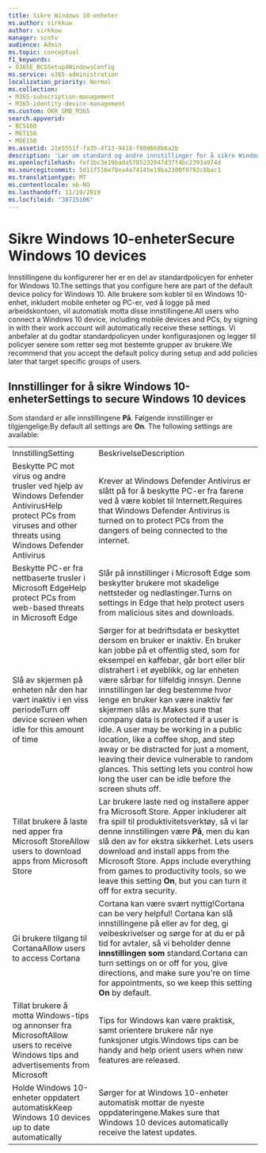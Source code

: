 ```yaml
---
title: Sikre Windows 10-enheter
ms.author: sirkkuw
author: sirkkuw
manager: scotv
audience: Admin
ms.topic: conceptual
f1_keywords:
- O365E_BCSSetup4WindowsConfig
ms.service: o365-administration
localization_priority: Normal
ms.collection:
- M365-subscription-management
- M365-identity-device-management
ms.custom: OKR_SMB_M365
search.appverid:
- BCS160
- MET150
- MOE150
ms.assetid: 21e5551f-fa35-4f13-9418-f80d668b6a2b
description: 'Lær om standard og andre innstillinger for å sikre Windows 10-enheter. '
ms.openlocfilehash: fef1bc3e19bada5785232047d37f4bc2393a974d
ms.sourcegitcommit: 5d11f516e78ea4a74145e19ba2300f0792c8bac1
ms.translationtype: MT
ms.contentlocale: nb-NO
ms.lasthandoff: 11/19/2019
ms.locfileid: "38715106"
---
```

# <a name="secure-windows-10-devices"></a><span data-ttu-id="c9044-103">Sikre Windows 10-enheter</span><span class="sxs-lookup"><span data-stu-id="c9044-103">Secure Windows 10 devices</span></span>

<span data-ttu-id="c9044-104">Innstillingene du konfigurerer her er en del av standardpolicyen for enheter for Windows 10.</span><span class="sxs-lookup"><span data-stu-id="c9044-104">The settings that you configure here are part of the default device policy for Windows 10.</span></span> <span data-ttu-id="c9044-105">Alle brukere som kobler til en Windows 10-enhet, inkludert mobile enheter og PC-er, ved å logge på med arbeidskontoen, vil automatisk motta disse innstillingene.</span><span class="sxs-lookup"><span data-stu-id="c9044-105">All users who connect a Windows 10 device, including mobile devices and PCs, by signing in with their work account will automatically receive these settings.</span></span> <span data-ttu-id="c9044-106">Vi anbefaler at du godtar standardpolicyen under konfigurasjonen og legger til policyer senere som retter seg mot bestemte grupper av brukere.</span><span class="sxs-lookup"><span data-stu-id="c9044-106">We recommend that you accept the default policy during setup and add policies later that target specific groups of users.</span></span>
  
## <a name="settings-to-secure-windows-10-devices"></a><span data-ttu-id="c9044-107">Innstillinger for å sikre Windows 10-enheter</span><span class="sxs-lookup"><span data-stu-id="c9044-107">Settings to secure Windows 10 devices</span></span>

<span data-ttu-id="c9044-p102">Som standard er alle innstillingene **På**. Følgende innstillinger er tilgjengelige:</span><span class="sxs-lookup"><span data-stu-id="c9044-p102">By default all settings are **On**. The following settings are available:</span></span>
  
|||
|:-----|:-----|
|<span data-ttu-id="c9044-110">Innstilling</span><span class="sxs-lookup"><span data-stu-id="c9044-110">Setting</span></span>  <br/> |<span data-ttu-id="c9044-111">Beskrivelse</span><span class="sxs-lookup"><span data-stu-id="c9044-111">Description</span></span>  <br/> |
|<span data-ttu-id="c9044-112">Beskytte PC mot virus og andre trusler ved hjelp av Windows Defender Antivirus</span><span class="sxs-lookup"><span data-stu-id="c9044-112">Help protect PCs from viruses and other threats using Windows Defender Antivirus</span></span>  <br/> |<span data-ttu-id="c9044-113">Krever at Windows Defender Antivirus er slått på for å beskytte PC-er fra farene ved å være koblet til Internett.</span><span class="sxs-lookup"><span data-stu-id="c9044-113">Requires that Windows Defender Antivirus is turned on to protect PCs from the dangers of being connected to the internet.</span></span>  <br/> |
|<span data-ttu-id="c9044-114">Beskytte PC-er fra nettbaserte trusler i Microsoft Edge</span><span class="sxs-lookup"><span data-stu-id="c9044-114">Help protect PCs from web-based threats in Microsoft Edge</span></span>  <br/> |<span data-ttu-id="c9044-115">Slår på innstillinger i Microsoft Edge som beskytter brukere mot skadelige nettsteder og nedlastinger.</span><span class="sxs-lookup"><span data-stu-id="c9044-115">Turns on settings in Edge that help protect users from malicious sites and downloads.</span></span>  <br/> |
|<span data-ttu-id="c9044-116">Slå av skjermen på enheten når den har vært inaktiv i en viss periode</span><span class="sxs-lookup"><span data-stu-id="c9044-116">Turn off device screen when idle for this amount of time</span></span>  <br/> |<span data-ttu-id="c9044-p103">Sørger for at bedriftsdata er beskyttet dersom en bruker er inaktiv. En bruker kan jobbe på et offentlig sted, som for eksempel en kaffebar, går bort eller blir distrahert i et øyeblikk, og lar enheten være sårbar for tilfeldig innsyn. Denne innstillingen lar deg bestemme hvor lenge en bruker kan være inaktiv før skjermen slås av.</span><span class="sxs-lookup"><span data-stu-id="c9044-p103">Makes sure that company data is protected if a user is idle. A user may be working in a public location, like a coffee shop, and step away or be distracted for just a moment, leaving their device vulnerable to random glances. This setting lets you control how long the user can be idle before the screen shuts off.</span></span>  <br/> |
|<span data-ttu-id="c9044-120">Tillat brukere å laste ned apper fra Microsoft Store</span><span class="sxs-lookup"><span data-stu-id="c9044-120">Allow users to download apps from Microsoft Store</span></span>  <br/> |<span data-ttu-id="c9044-p104">Lar brukere laste ned og installere apper fra Microsoft Store. Apper inkluderer alt fra spill til produktivitetsverktøy, så vi lar denne innstillingen være **På**, men du kan slå den av for ekstra sikkerhet.  </span><span class="sxs-lookup"><span data-stu-id="c9044-p104">Lets users download and install apps from the Microsoft Store. Apps include everything from games to productivity tools, so we leave this setting **On**, but you can turn it off for extra security.  </span></span><br/> |
|<span data-ttu-id="c9044-123">Gi brukere tilgang til Cortana</span><span class="sxs-lookup"><span data-stu-id="c9044-123">Allow users to access Cortana</span></span>  <br/> |<span data-ttu-id="c9044-124">Cortana kan være svært nyttig!</span><span class="sxs-lookup"><span data-stu-id="c9044-124">Cortana can be very helpful!</span></span> <span data-ttu-id="c9044-125">Cortana kan slå innstillingene på eller av for deg, gi veibeskrivelser og sørge for at du er på tid for avtaler, så vi beholder denne **innstillingen som** standard.</span><span class="sxs-lookup"><span data-stu-id="c9044-125">Cortana can turn settings on or off for you, give directions, and make sure you're on time for appointments, so we keep this setting **On** by default.</span></span>  <br/> |
|<span data-ttu-id="c9044-126">Tillat brukere å motta Windows-tips og annonser fra Microsoft</span><span class="sxs-lookup"><span data-stu-id="c9044-126">Allow users to receive Windows tips and advertisements from Microsoft</span></span>  <br/> |<span data-ttu-id="c9044-127">Tips for Windows kan være praktisk, samt orientere brukere når nye funksjoner utgis.</span><span class="sxs-lookup"><span data-stu-id="c9044-127">Windows tips can be handy and help orient users when new features are released.</span></span>  <br/> |
|<span data-ttu-id="c9044-128">Holde Windows 10-enheter oppdatert automatisk</span><span class="sxs-lookup"><span data-stu-id="c9044-128">Keep Windows 10 devices up to date automatically</span></span>  <br/> |<span data-ttu-id="c9044-129">Sørger for at Windows 10-enheter automatisk mottar de nyeste oppdateringene.</span><span class="sxs-lookup"><span data-stu-id="c9044-129">Makes sure that Windows 10 devices automatically receive the latest updates.</span></span>  <br/> |
   

